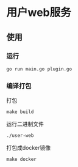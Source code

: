 # 用户web服务

## 使用

### 运行

```bash
go run main.go plugin.go
```

### 编译打包

打包

```
make build
```

运行二进制文件

```
./user-web
```

打包成docker镜像

```
make docker
```